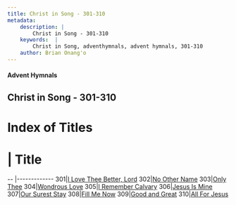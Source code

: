 ```yaml
---
title: Christ in Song - 301-310
metadata:
    description: |
        Christ in Song - 301-310
    keywords:  |
        Christ in Song, adventhymnals, advent hymnals, 301-310
    author: Brian Onang'o
---
```


#### Advent Hymnals
## Christ in Song - 301-310

# Index of Titles
# | Title                        
-- |-------------
301|[I Love Thee Better, Lord](/christ-in-song/CIS/301-400/301-310/I-Love-Thee-Better,-Lord)
302|[No Other Name](/christ-in-song/CIS/301-400/301-310/No-Other-Name)
303|[Only Thee](/christ-in-song/CIS/301-400/301-310/Only-Thee)
304|[Wondrous Love](/christ-in-song/CIS/301-400/301-310/Wondrous-Love)
305|[I Remember Calvary](/christ-in-song/CIS/301-400/301-310/I-Remember-Calvary)
306|[Jesus Is Mine](/christ-in-song/CIS/301-400/301-310/Jesus-Is-Mine)
307|[Our Surest Stay](/christ-in-song/CIS/301-400/301-310/Our-Surest-Stay)
308|[Fill Me Now](/christ-in-song/CIS/301-400/301-310/Fill-Me-Now)
309|[Good and Great](/christ-in-song/CIS/301-400/301-310/Good-and-Great)
310|[All For Jesus](/christ-in-song/CIS/301-400/301-310/All-For-Jesus)